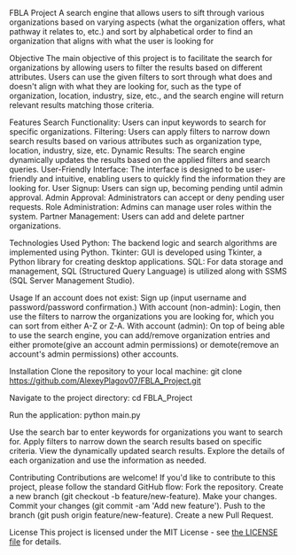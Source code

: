 FBLA Project
A search engine that allows users to sift through various organizations based on varying aspects (what the organization offers, what pathway it relates to, etc.) and sort by alphabetical order to find an organization that aligns with what the user is looking for

Objective
The main objective of this project is to facilitate the search for organizations by allowing users to filter the results based on different attributes. Users can use the given filters to sort through what does and doesn't align with what they are looking for, such as the type of organization, location, industry, size, etc., and the search engine will return relevant results matching those criteria.

Features
Search Functionality: Users can input keywords to search for specific organizations.
Filtering: Users can apply filters to narrow down search results based on various attributes such as organization type, location, industry, size, etc.
Dynamic Results: The search engine dynamically updates the results based on the applied filters and search queries.
User-Friendly Interface: The interface is designed to be user-friendly and intuitive, enabling users to quickly find the information they are looking for.
User Signup: Users can sign up, becoming pending until admin approval.
Admin Approval: Administrators can accept or deny pending user requests.
Role Administration: Admins can manage user roles within the system.
Partner Management: Users can add and delete partner organizations.

Technologies Used
Python: The backend logic and search algorithms are implemented using Python.
Tkinter: GUI is developed using Tkinter, a Python library for creating desktop applications.
SQL: For data storage and management, SQL (Structured Query Language) is utilized along with SSMS (SQL Server Management Studio).

Usage
If an account does not exist: Sign up (input username and password/password confirmation.)
With account (non-admin): Login, then use the filters to narrow the organizations you are looking for, which you can sort from either A-Z or Z-A.
With account (admin): On top of being able to use the search engine, you can add/remove organization entries and either promote(give an account admin permissions) or demote(remove an account's admin permissions) other accounts. 

Installation
Clone the repository to your local machine:
git clone https://github.com/AlexeyPlagov07/FBLA_Project.git

Navigate to the project directory:
cd FBLA_Project

Run the application:
python main.py

Use the search bar to enter keywords for organizations you want to search for.
Apply filters to narrow down the search results based on specific criteria.
View the dynamically updated search results.
Explore the details of each organization and use the information as needed.

Contributing
Contributions are welcome! If you'd like to contribute to this project, please follow the standard GitHub flow:
Fork the repository.
Create a new branch (git checkout -b feature/new-feature).
Make your changes.
Commit your changes (git commit -am 'Add new feature').
Push to the branch (git push origin feature/new-feature).
Create a new Pull Request.

License
This project is licensed under the MIT License - see [the LICENSE file](https://choosealicense.com/licenses/mit/) for details.
